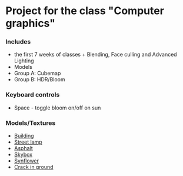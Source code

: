 # Project for the class "Computer graphics"

### Includes
  - the first 7 weeks of classes + Blending, Face culling and Advanced Lighting
  - Models
  - Group A: Cubemap
  - Group B: HDR/Bloom

### Keyboard controls
  - Space - toggle bloom on/off on sun

### Models/Textures
  - [Building](https://www.turbosquid.com/3d-models/building-model-1167082)
  - [Street lamp](https://www.turbosquid.com/3d-models/3d-street-lamp-2210777)
  - [Asphalt](https://www.freepik.com/free-photo/grey-asphalt-surface_1038835.htm)
  - [Skybox](https://www.deviantart.com/baq-stock/art/Clouds-V-170492394)
  - [Synflower](https://www.freeiconspng.com/img/28734)
  - [Crack in ground](https://www.klipartz.com/en/sticker-png-titei)
